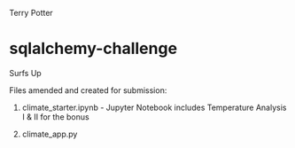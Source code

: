 Terry Potter
# sqlalchemy-challenge

Surfs Up

Files amended and created for submission:

1. climate_starter.ipynb -  Jupyter Notebook
	includes Temperature Analysis I & II for the bonus

2. climate_app.py 

